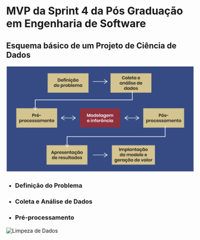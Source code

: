 # MVP da Sprint 4 da Pós Graduação em Engenharia de Software
## Esquema básico de um Projeto de Ciência de Dados
![Esquema básico de um Projeto de Ciência de Dados](https://github.com/Moriblo/MVP_Spt4_EngSoft/blob/main/Captura%20de%20tela%202023-11-11%20172457.png)
* ### Definição do Problema
* ### Coleta e Análise de Dados
* ### Pré-processamento
![Limpeza de Dados]()
